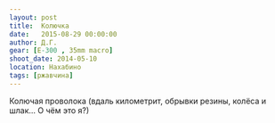 ```yaml
---
layout: post
title:  Колючка
date:   2015-08-29 00:00:00
author: Д.Г.
gear: [E-300 , 35mm macro]
shoot_date: 2014-05-10
location: Нахабино
tags: [ржавчина]
---
```


Колючая проволока (вдаль километрит, обрывки резины, колёса и шлак... О чём это я?)

